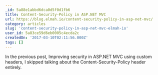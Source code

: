 ```yaml
---
_id: 5a88e1abbd6dca0d5f0d1fb6
title: Content-Security-Policy in ASP.NET MVC
url: https://blog.elmah.io/content-security-policy-in-asp-net-mvc/
category: articles
slug: 'content-security-policy-in-asp-net-mvc-elmah-io'
user_id: 5a83ce59d6eb0005c4ecda2c
createdOn: '2017-03-10T02:11:56.000Z'
tags: []
---
```


In the previous post, Improving security in ASP.NET MVC using custom headers, I skipped talking about the Content-Security-Policy header entirely. 
